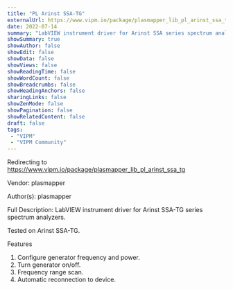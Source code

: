 ```yaml
---
title: "PL Arinst SSA-TG"
externalUrl: https://www.vipm.io/package/plasmapper_lib_pl_arinst_ssa_tg
date: 2022-07-14
summary: "LabVIEW instrument driver for Arinst SSA series spectrum analyzers"
showSummary: true
showAuthor: false
showEdit: false
showData: false
showViews: false
showReadingTime: false
showWordCount: false
showBreadcrumbs: false
showHeadingAnchors: false
sharingLinks: false
showZenMode: false
showPagination: false
showRelatedContent: false
draft: false
tags:
 - "VIPM"
 - "VIPM Community"
---
```


Redirecting to https://www.vipm.io/package/plasmapper_lib_pl_arinst_ssa_tg

Vendor: plasmapper

Author(s): plasmapper
 
Full Description:
LabVIEW instrument driver for Arinst SSA-TG series spectrum analyzers.

Tested on Arinst SSA-TG.

Features
1. Configure generator frequency and power.
2. Turn generator on/off.
3. Frequency range scan.
4. Automatic reconnection to device.